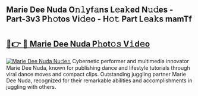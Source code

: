 ## Marie Dee Nuda O𝚗𝚕yf𝚊ns L𝚎a𝚔ed N𝚞𝚍es - Part-3v3 P𝚑𝚘tos Vi𝚍𝚎o - H𝚘𝚝 Part L𝚎a𝚔s mamTf

# <h2><a href="http://kf3e2v.oniu.top/?m=Marie+Dee+Nuda">🔗👉 🔴 Marie Dee Nuda P𝚑ot𝚘𝚜 V𝚒d𝚎o</a></h2>

[![Marie Dee Nuda Nu𝚍e𝚜](https://i.imgur.com/0qMVB7G.gif)](http://kf3e2v.oniu.top/?m=Marie+Dee+Nuda)
Cybernetic performer and multimedia innovator Marie Dee Nuda, known for publishing dance and lifestyle tutorials through viral dance moves and compact clips. Outstanding juggling partner Marie Dee Nuda, recognized for their remarkable abilities and accomplishments in juggling with others.  
